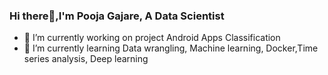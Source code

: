 ### Hi there👋,I'm Pooja Gajare, A Data Scientist 

- 🔭 I’m currently working on project Android Apps Classification
- 🌱 I’m currently learning Data wrangling, Machine learning, Docker,Time series analysis, Deep learning


